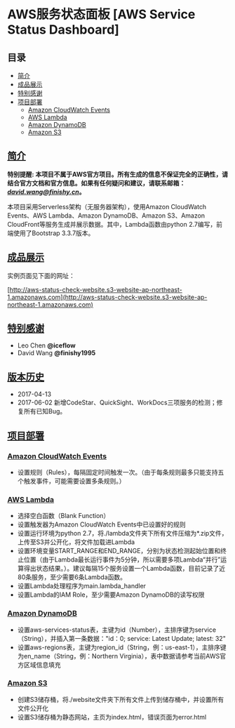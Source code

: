 # AWS服务状态面板 [AWS Service Status Dashboard]


## 目录

- [简介](#overview)
- [成品展示](#product)
- [特别感谢](#thanks)
- [项目部署](#setup)
	- [Amazon CloudWatch Events](#CloudWatchEvents)
	- [AWS Lambda](#AWSLambda)
	- [Amazon DynamoDB](id:AmazonDynamoDB)
	- [Amazon S3](id:AmazonS3)


## [简介](id:overview)

**特别提醒: 本项目不属于AWS官方项目。所有生成的信息不保证完全的正确性，请结合官方文档和官方信息。如果有任何疑问和建议，请联系邮箱：*[david.wang@finishy.cn](mailto:david.wang@finishy.cn)*。**

本项目采用Serverless架构（无服务器架构），使用Amazon CloudWatch Events、AWS Lambda、Amazon DynamoDB、Amazon S3、Amazon CloudFront等服务生成并展示数据。其中，Lambda函数由python 2.7编写，前端使用了Bootstrap 3.3.7版本。


## [成品展示](id:product)

实例页面见下面的网址：

[http://aws-status-check-website.s3-website-ap-northeast-1.amazonaws.com](http://aws-status-check-website.s3-website-ap-northeast-1.amazonaws.com)


## [特别感谢](id:thanks)

- Leo Chen **@iceflow**
- David Wang **@finishy1995**


## [版本历史](id:versions)

- 2017-04-13
- 2017-06-02 新增CodeStar、QuickSight、WorkDocs三项服务的检测；修复所有已知Bug。

## [项目部署](id:deploy)

### [Amazon CloudWatch Events](id:CloudWatchEvents)

- 设置规则（Rules），每隔固定时间触发一次。（由于每条规则最多只能支持五个触发事件，可能需要设置多条规则。）

### [AWS Lambda](id:AWSLambda)

- 选择空白函数（Blank Function）
- 设置触发器为Amazon CloudWatch Events中已设置好的规则
- 设置运行环境为python 2.7，将./lambda文件夹下所有文件压缩为*.zip文件，上传至S3并公开化，将文件加载进Lambda
- 设置环境变量START_RANGE和END_RANGE，分别为状态检测起始位置和终止位置（由于Lambda最长运行事件为5分钟，所以需要多项Lambda“并行”运算得出状态结果。）。建议每隔15个服务设置一个Lambda函数，目前记录了近80条服务，至少需要6条Lambda函数。
- 设置Lambda处理程序为main.lambda_handler
- 设置Lambda的IAM Role，至少需要Amazon DynamoDB的读写权限

### [Amazon DynamoDB](id:AmazonDynamoDB)

- 设置aws-services-status表，主键为id（Number），主排序键为service（String），并插入第一条数据："id：0; service: Latest Update; latest: 32"
- 设置aws-regions表，主键为region_id（String，例：us-east-1），主排序键为en_name（String，例：Northern Virginia），表中数据请参考当前AWS官方区域信息填充

### [Amazon S3](id:AmazonS3)

- 创建S3储存桶，将./website文件夹下所有文件上传到储存桶中，并设置所有文件公开化
- 设置S3储存桶为静态网站，主页为index.html，错误页面为error.html

